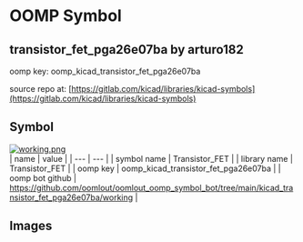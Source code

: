 # OOMP Symbol  
## transistor_fet_pga26e07ba  by arturo182  
  
oomp key: oomp_kicad_transistor_fet_pga26e07ba  
  
source repo at: [https://gitlab.com/kicad/libraries/kicad-symbols](https://gitlab.com/kicad/libraries/kicad-symbols)  
## Symbol  
  
[![working.png](working_600.png)](working.png)  
| name | value | 
| --- | --- | 
| symbol name | Transistor_FET | 
| library name | Transistor_FET | 
| oomp key | oomp_kicad_transistor_fet_pga26e07ba | 
| oomp bot github | https://github.com/oomlout/oomlout_oomp_symbol_bot/tree/main/kicad_transistor_fet_pga26e07ba/working | 
## Images  
